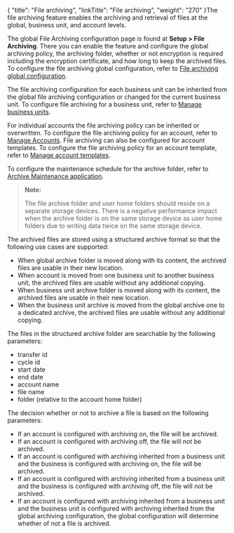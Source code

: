 {
    "title": "File archiving",
    "linkTitle": "File archiving",
    "weight": "270"
}The file archiving feature enables the archiving and retrieval of files at the global, business unit, and account levels.

The global File Archiving configuration page is found at **Setup &gt; File Archiving**. There you can enable the feature and configure the global archiving policy, the archiving folder, whether or not encryption is required including the encryption certificate, and how long to keep the archived files. To configure the file archiving global configuration, refer to [File archiving global configuration](t_st_file_archiving_conf).

The file archiving configuration for each business unit can be inherited from the global file archiving configuration or changed for the current business unit. To configure file archiving for a business unit, refer to [Manage business units]().

For individual accounts the file archiving policy can be inherited or overwritten. To configure the file archiving policy for an account, refer to [Manage Accounts](../../accounts). File archiving can also be configured for account templates. To configure the file archiving policy for an account template, refer to [Manage account templates](../../c_st_advancedaccountadministration/c_st_accounttemplates/t_st_accounttemplates).

To configure the maintenance schedule for the archive folder, refer to [Archive Maintenance application](../../applications/applicationsarchivemaintenance).

> **Note:**
>
> The file archive folder and user home folders should reside on a separate storage devices. There is a negative performance impact when the archive folder is on the same storage device as user home folders due to writing data twice on the same storage device.

The archived files are stored using a structured archive format so that the following use cases are supported:

-   When global archive folder is moved along with its content, the archived files are usable in their new location.
-   When account is moved from one business unit to another business unit, the archived files are usable without any additional copying.
-   When business unit archive folder is moved along with its content, the archived files are usable in their new location.
-   When the business unit archive is moved from the global archive one to a dedicated archive, the archived files are usable without any additional copying.

The files in the structured archive folder are searchable by the following parameters:

-   transfer id
-   cycle id
-   start date
-   end date
-   account name
-   file name
-   folder (relative to the account home folder)

The decision whether or not to archive a file is based on the following parameters:

-   If an account is configured with archiving on, the file will be archived.
-   If an account is configured with archiving off, the file will not be archived.
-   If an account is configured with archiving inherited from a business unit and the business is configured with archiving on, the file will be archived.
-   If an account is configured with archiving inherited from a business unit and the business is configured with archiving off, the file will not be archived.
-   If an account is configured with archiving inherited from a business unit and the business unit is configured with archiving inherited from the global archiving configuration, the global configuration will determine whether of not a file is archived.
